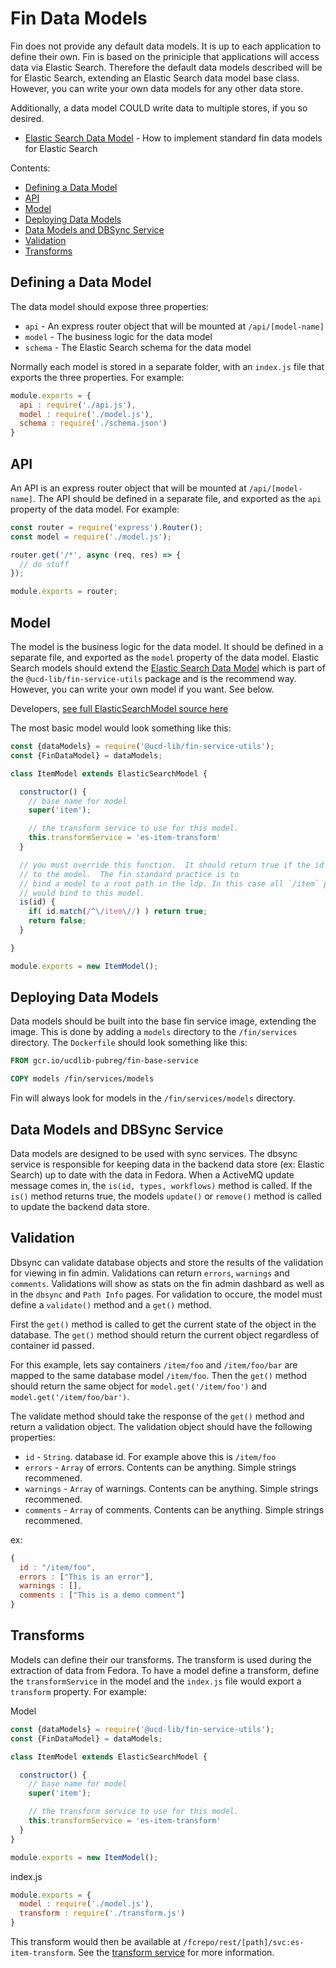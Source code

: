 # Fin Data Models

Fin does not provide any default data models.  It is up to each application to define their own.  Fin is based on the priniciple that applications will access data via Elastic Search.  Therefore the default data models described will be for Elastic Search, extending an Elastic Search data model base class.  However, you can write your own data models for any other data store.

Additionally, a data model COULD write data to multiple stores, if you so desired.

  - [Elastic Search Data Model](./elastic-search.md) - How to implement standard fin data models for Elastic Search

Contents:

  - [Defining a Data Model](#defining-a-data-model)
  - [API](#api)
  - [Model](#model)
  - [Deploying Data Models](#deploying-data-models)
  - [Data Models and DBSync Service](#data-models-and-dbsync-service)
  - [Validation](#validation)
  - [Transforms](#transforms)

## Defining a Data Model

The data model should expose three properties:
  - `api` - An express router object that will be mounted at `/api/[model-name]`
  - `model` - The business logic for the data model
  - `schema` - The Elastic Search schema for the data model

Normally each model is stored in a separate folder, with an `index.js` file that exports the three properties.  For example:

```javascript
module.exports = {
  api : require('./api.js'),
  model : require('./model.js'),
  schema : require('./schema.json')
}
```

## API

An API is an express router object that will be mounted at `/api/[model-name]`.  The API should be defined in a separate file, and exported as the `api` property of the data model.  For example:

```javascript
const router = require('express').Router();
const model = require('./model.js');

router.get('/*', async (req, res) => {
  // do stuff
});

module.exports = router;
```

## Model

The model is the business logic for the data model.  It should be defined in a separate file, and exported as the `model` property of the data model.  Elastic Search models should extend the [Elastic Search Data Model](./elastic-search.md) which is part of the `@ucd-lib/fin-service-utils` package and is the recommend way.  However, you can write your own model if you want. See below.

Developers, [see full ElasticSearchModel source here](../../services/fin/node-utils/lib/elastic-search/index.js)

The most basic model would look something like this:

```javascript
const {dataModels} = require('@ucd-lib/fin-service-utils');
const {FinDataModel} = dataModels;

class ItemModel extends ElasticSearchModel {

  constructor() {
    // base name for model
    super('item');

    // the transform service to use for this model.
    this.transformService = 'es-item-transform'
  }

  // you must override this function.  It should return true if the id 
  // to the model.  The fin standard practice is to 
  // bind a model to a root path in the ldp. In this case all `/item` paths
  // would bind to this model.
  is(id) {
    if( id.match(/^\/item\//) ) return true;
    return false;
  }

}

module.exports = new ItemModel();
```

## Deploying Data Models

Data models should be built into the base fin service image, extending the image.  This is done by adding a `models` directory to the `/fin/services` directory.  The `Dockerfile` should look something like this:

```dockerfile
FROM gcr.io/ucdlib-pubreg/fin-base-service

COPY models /fin/services/models
```

Fin will always look for models in the `/fin/services/models` directory.

## Data Models and DBSync Service

Data models are designed to be used with sync services.  The dbsync service is responsible for keeping data in the backend data store (ex: Elastic Search) up to date with the data in Fedora.  When a ActiveMQ update message comes in, the `is(id, types, workflows)` method is called.  If the `is()` method returns true, the models `update()` or `remove()` method is called to update the backend data store.

## Validation

Dbsync can validate database objects and store the results of the validation for viewing in fin admin.  Validations can return `errors`, `warnings` and `comments`.  Validations will show as stats on the fin admin dashbard as well as in the `dbsync` and `Path Info` pages.  For validation to occure, 
the model must define a `validate()` method and a `get()` method.  

First the `get()` method is called to get the current state of the object in the database.  The `get()` method should return the current
object regardless of container id passed.  

For this example, lets say containers `/item/foo` and `/item/foo/bar` are mapped to the same database model `/item/foo`.  Then the `get()` method should return the same object for `model.get('/item/foo')` and `model.get('/item/foo/bar')`.

The validate method should take the response of the `get()` method and return a validation object.  The validation object should have the following properties:

  - `id` - `String`. database id.  For example above this is `/item/foo`
  - `errors` - `Array` of errors.  Contents can be anything.  Simple strings recommened.
  - `warnings` - `Array` of warnings.  Contents can be anything.  Simple strings recommened.
  - `comments` - `Array` of comments.  Contents can be anything.  Simple strings recommened.

ex: 

```javascript
{
  id : "/item/foo",
  errors : ["This is an error"],
  warnings : [],
  comments : ["This is a demo comment"]
}
```

## Transforms

Models can define their our transforms.  The transform is used during the extraction of data from Fedora.  To have a model define a transform, define the `transformService` in the model and the `index.js` file would export a `transform` property.  For example:

Model

```javascript
const {dataModels} = require('@ucd-lib/fin-service-utils');
const {FinDataModel} = dataModels;

class ItemModel extends ElasticSearchModel {

  constructor() {
    // base name for model
    super('item');

    // the transform service to use for this model.
    this.transformService = 'es-item-transform'
  }
}

module.exports = new ItemModel();
```

index.js

```javascript
module.exports = {
  model : require('./model.js'),
  transform : require('./transform.js')
}
```

This transform would then be available at `/fcrepo/rest/[path]/svc:es-item-transform`.  See the [transform service](../service-types/transform-service/README.md) for more information.